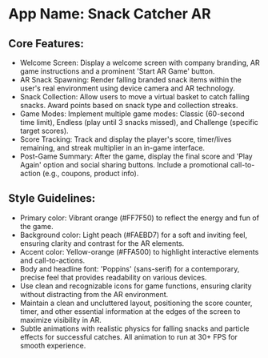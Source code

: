 # **App Name**: Snack Catcher AR

## Core Features:

- Welcome Screen: Display a welcome screen with company branding, AR game instructions and a prominent 'Start AR Game' button.
- AR Snack Spawning: Render falling branded snack items within the user's real environment using device camera and AR technology.
- Snack Collection: Allow users to move a virtual basket to catch falling snacks. Award points based on snack type and collection streaks.
- Game Modes: Implement multiple game modes: Classic (60-second time limit), Endless (play until 3 snacks missed), and Challenge (specific target scores).
- Score Tracking: Track and display the player's score, timer/lives remaining, and streak multiplier in an in-game interface.
- Post-Game Summary: After the game, display the final score and 'Play Again' option and social sharing buttons. Include a promotional call-to-action (e.g., coupons, product info).

## Style Guidelines:

- Primary color: Vibrant orange (#FF7F50) to reflect the energy and fun of the game.
- Background color: Light peach (#FAEBD7) for a soft and inviting feel, ensuring clarity and contrast for the AR elements.
- Accent color: Yellow-orange (#FFA500) to highlight interactive elements and call-to-actions.
- Body and headline font: 'Poppins' (sans-serif) for a contemporary, precise feel that provides readability on various devices.
- Use clean and recognizable icons for game functions, ensuring clarity without distracting from the AR environment.
- Maintain a clean and uncluttered layout, positioning the score counter, timer, and other essential information at the edges of the screen to maximize visibility in AR.
- Subtle animations with realistic physics for falling snacks and particle effects for successful catches. All animation to run at 30+ FPS for smooth experience.